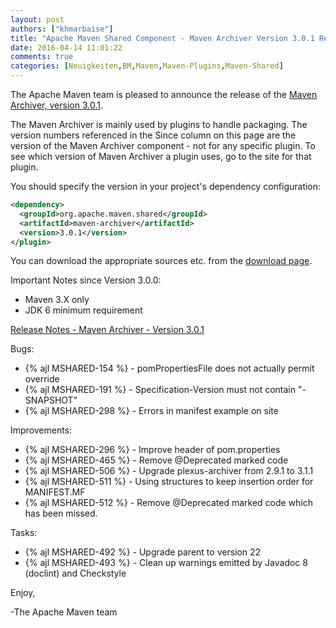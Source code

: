 ```yaml
---
layout: post
authors: ["khmarbaise"]
title: "Apache Maven Shared Component - Maven Archiver Version 3.0.1 Released"
date: 2016-04-14 11:01:22
comments: true
categories: [Neuigkeiten,BM,Maven,Maven-Plugins,Maven-Shared]
---
```

The Apache Maven team is pleased to announce the release of the 
[Maven Archiver, version 3.0.1](https://maven.apache.org/shared/maven-archiver/).

The Maven Archiver is mainly used by plugins to handle packaging. The version
numbers referenced in the Since column on this page are the version of the
Maven Archiver component - not for any specific plugin. To see which version of
Maven Archiver a plugin uses, go to the site for that plugin.

You should specify the version in your project's dependency configuration:

``` xml
<dependency>
  <groupId>org.apache.maven.shared</groupId>
  <artifactId>maven-archiver</artifactId>
  <version>3.0.1</version>
</plugin>
```

You can download the appropriate sources etc. from the [download page][download-page].
 
 
Important Notes since Version 3.0.0:

 * Maven 3.X only
 * JDK 6 minimum requirement

<!-- more -->

[Release Notes - Maven Archiver - Version 3.0.1](https://issues.apache.org/jira/secure/ReleaseNote.jspa?projectId=12317922&version=12334036)

Bugs:

 * {% ajl MSHARED-154 %} -  pomPropertiesFile does not actually permit override
 * {% ajl MSHARED-191 %} -  Specification-Version must not contain "-SNAPSHOT"
 * {% ajl MSHARED-298 %} -  Errors in manifest example on site

Improvements:

 * {% ajl MSHARED-296 %} -  Improve header of pom.properties
 * {% ajl MSHARED-465 %} -  Remove @Deprecated marked code
 * {% ajl MSHARED-506 %} -  Upgrade plexus-archiver from 2.9.1 to 3.1.1
 * {% ajl MSHARED-511 %} -  Using structures to keep insertion order for MANIFEST.MF
 * {% ajl MSHARED-512 %} -  Remove @Deprecated marked code which has been missed.

Tasks:

 * {% ajl MSHARED-492 %} -  Upgrade parent to version 22
 * {% ajl MSHARED-493 %} -  Clean up warnings emitted by Javadoc 8 (doclint) and Checkstyle

Enjoy,

-The Apache Maven team

[download-page]: https://maven.apache.org/shared/maven-archiver/download.cgi

